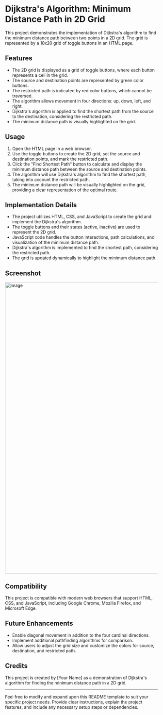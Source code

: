 # Dijkstra's Algorithm: Minimum Distance Path in 2D Grid

This project demonstrates the implementation of Dijkstra's algorithm to find the minimum distance path between two points in a 2D grid. The grid is represented by a 10x20 grid of toggle buttons in an HTML page.

## Features

- The 2D grid is displayed as a grid of toggle buttons, where each button represents a cell in the grid.
- The source and destination points are represented by green color buttons.
- The restricted path is indicated by red color buttons, which cannot be traversed.
- The algorithm allows movement in four directions: up, down, left, and right.
- Dijkstra's algorithm is applied to find the shortest path from the source to the destination, considering the restricted path.
- The minimum distance path is visually highlighted on the grid.

## Usage

1. Open the HTML page in a web browser.
2. Use the toggle buttons to create the 2D grid, set the source and destination points, and mark the restricted path.
3. Click the "Find Shortest Path" button to calculate and display the minimum distance path between the source and destination points.
4. The algorithm will use Dijkstra's algorithm to find the shortest path, taking into account the restricted path.
5. The minimum distance path will be visually highlighted on the grid, providing a clear representation of the optimal route.

## Implementation Details

- The project utilizes HTML, CSS, and JavaScript to create the grid and implement the Dijkstra's algorithm.
- The toggle buttons and their states (active, inactive) are used to represent the 2D grid.
- JavaScript code handles the button interactions, path calculations, and visualization of the minimum distance path.
- Dijkstra's algorithm is implemented to find the shortest path, considering the restricted path.
- The grid is updated dynamically to highlight the minimum distance path.

## Screenshot
  <img width="960" alt="image" src="https://github.com/anuraggoyar/Graph/assets/48005704/45439d70-01d1-43bc-b9aa-a11d67c6d89a">

## Compatibility

This project is compatible with modern web browsers that support HTML, CSS, and JavaScript, including Google Chrome, Mozilla Firefox, and Microsoft Edge.

## Future Enhancements

- Enable diagonal movement in addition to the four cardinal directions.
- Implement additional pathfinding algorithms for comparison.
- Allow users to adjust the grid size and customize the colors for source, destination, and restricted path.

## Credits

This project is created by [Your Name] as a demonstration of Dijkstra's algorithm for finding the minimum distance path in a 2D grid.

---

Feel free to modify and expand upon this README template to suit your specific project needs. Provide clear instructions, explain the project features, and include any necessary setup steps or dependencies.
